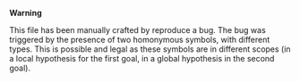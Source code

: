 **Warning**

This file has been manually crafted by reproduce a bug.  The bug was
triggered by the presence of two homonymous symbols, with different
types. This is possible and legal as these symbols are in different
scopes (in a local hypothesis for the first goal, in a global
hypothesis in the second goal).

